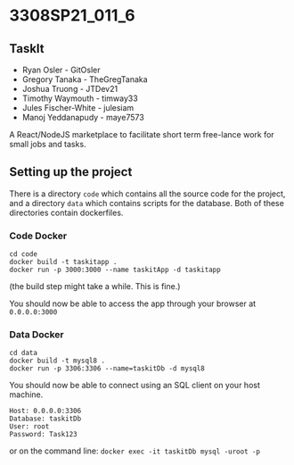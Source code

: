 # 3308SP21_011_6 

## TaskIt

* Ryan Osler - GitOsler
* Gregory Tanaka - TheGregTanaka
* Joshua Truong - JTDev21
* Timothy Waymouth - timway33
* Jules Fischer-White - julesiam
* Manoj Yeddanapudy - maye7573


A React/NodeJS marketplace to facilitate short term free-lance work for small jobs and tasks.

## Setting up the project

There is a directory `code` which contains all the source code for the project, and a directory `data` which contains scripts for the database. Both of these directories contain dockerfiles.

### Code Docker

```
cd code
docker build -t taskitapp .
docker run -p 3000:3000 --name taskitApp -d taskitapp
```
(the build step might take a while. This is fine.)

You should now be able to access the app through your browser at `0.0.0.0:3000`


### Data Docker

```
cd data
docker build -t mysql8 .
docker run -p 3306:3306 --name=taskitDb -d mysql8
```

You should now be able to connect using an SQL client on your host machine.
```
Host: 0.0.0.0:3306
Database: taskitDb
User: root
Password: Task123
```

or on the command line: `docker exec -it taskitDb mysql -uroot -p`